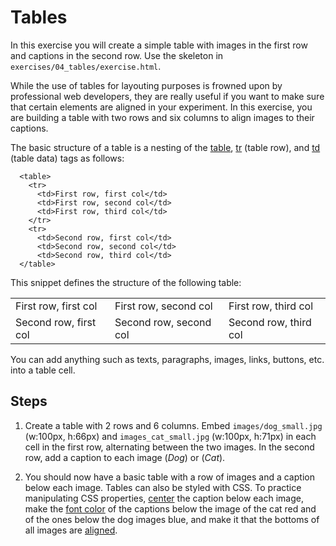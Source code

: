 # Tables

In this exercise you will create a simple table with images in the first row and captions in the second row.
Use the skeleton in `exercises/04_tables/exercise.html`.

While the use of tables for layouting purposes is frowned upon by professional web developers, they are really useful if you want to make sure that certain elements are aligned in your experiment. In this exercise, you are building a table with two rows and six columns to align images to their captions.

The basic structure of a table is a nesting of the [table](https://www.w3schools.com/tags/tag_table.asp), [tr](https://www.w3schools.com/tags/tag_tr.asp) (table row), and [td](https://www.w3schools.com/tags/tag_td.asp) (table data) tags as follows:

```
  <table>
    <tr>
      <td>First row, first col</td>
      <td>First row, second col</td>
      <td>First row, third col</td>
    </tr>
    <tr>
      <td>Second row, first col</td>
      <td>Second row, second col</td>
      <td>Second row, third col</td>
  </table>
```

This snippet defines the structure of the following table:

<table>
  <tr>
    <td>First row, first col</td>
    <td>First row, second col</td>
    <td>First row, third col</td>
  </tr>
  <tr>
    <td>Second row, first col</td>
    <td>Second row, second col</td>
    <td>Second row, third col</td>
</table>

You can add anything such as texts, paragraphs, images, links, buttons, etc. into a table cell.

## Steps

1. Create a table with 2 rows and 6 columns. Embed `images/dog_small.jpg` (w:100px, h:66px) and `images_cat_small.jpg` (w:100px, h:71px) in each cell in the first row, alternating between the two images. In the second row, add a caption to each image (_Dog_) or (_Cat_).

2. You should now have a basic table with a row of images and a caption below each image. Tables can also be styled with CSS. To practice manipulating CSS properties, [center](https://www.w3schools.com/cssref/pr_text_text-align.asp) the caption below each image, make the [font color](https://www.w3schools.com/cssref/pr_text_color.asp) of the captions below the image of the cat red and of the ones below the dog images blue, and make it that the bottoms of all images are [aligned](https://www.w3schools.com/cssref/pr_pos_vertical-align.asp).
